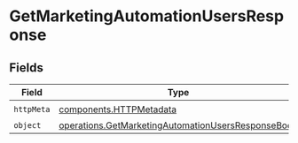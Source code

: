 # GetMarketingAutomationUsersResponse


## Fields

| Field                                                                                                                    | Type                                                                                                                     | Required                                                                                                                 | Description                                                                                                              |
| ------------------------------------------------------------------------------------------------------------------------ | ------------------------------------------------------------------------------------------------------------------------ | ------------------------------------------------------------------------------------------------------------------------ | ------------------------------------------------------------------------------------------------------------------------ |
| `httpMeta`                                                                                                               | [components.HTTPMetadata](../../models/components/httpmetadata.md)                                                       | :heavy_check_mark:                                                                                                       | N/A                                                                                                                      |
| `object`                                                                                                                 | [operations.GetMarketingAutomationUsersResponseBody](../../models/operations/getmarketingautomationusersresponsebody.md) | :heavy_minus_sign:                                                                                                       | N/A                                                                                                                      |